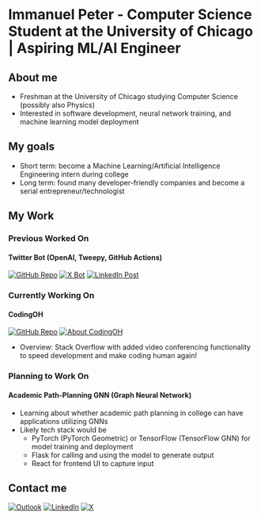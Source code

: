 # Immanuel Peter - Computer Science Student at the University of Chicago | Aspiring ML/AI Engineer

## About me
- Freshman at the University of Chicago studying Computer Science (possibly also Physics)
- Interested in software development, neural network training, and machine learning model deployment

## My goals
- Short term: become a Machine Learning/Artificial Intelligence Engineering intern during college
- Long term: found many developer-friendly companies and become a serial entrepreneur/technologist

## My Work

### Previous Worked On

#### Twitter Bot (OpenAI, Tweepy, GitHub Actions)
[![GitHub Repo](https://img.shields.io/badge/github-%23121011.svg?style=for-the-badge&logo=github&logoColor=white)](https://github.com/jesuschrist-immanuel/codingoh_x_bot)
[![X Bot](https://img.shields.io/badge/X-%23000000.svg?style=for-the-badge&logo=X&logoColor=white)](https://x.com/codingoh)
[![LinkedIn Post](https://img.shields.io/badge/linkedin-%230077B5.svg?style=for-the-badge&logo=linkedin&logoColor=white)](https://www.linkedin.com/posts/immanuel-peter_github-jesuschrist-immanuelcodingohxbot-activity-7234660953030582272-aT0z?utm_source=share&utm_medium=member_desktop)


### Currently Working On

#### CodingOH
[![GitHub Repo](https://img.shields.io/badge/github-%23121011.svg?style=for-the-badge&logo=github&logoColor=white)](https://github.com/jesuschrist-immanuel/stack-overflow-clone/)
[![About CodingOH](https://img.shields.io/badge/Notion-%23000000.svg?style=for-the-badge&logo=notion&logoColor=white)](https://www.notion.so/CodingOH-Docs-67de2dbf28694086bbf3d59baa1fa10b)
- Overview: Stack Overflow with added video conferencing functionality to speed development and make coding human again!

### Planning to Work On

#### Academic Path-Planning GNN (Graph Neural Network)
- Learning about whether academic path planning in college can have applications utilizing GNNs
- Likely tech stack would be
  - PyTorch (PyTorch Geometric) or TensorFlow (TensorFlow GNN) for model training and deployment
  - Flask for calling and using the model to generate output
  - React for frontend UI to capture input

## Contact me
[![Outlook](https://img.shields.io/badge/Microsoft_Outlook-0078D4?style=for-the-badge&logo=microsoft-outlook&logoColor=white)](mailto:ipeter@uchicago.edu)
[![LinkedIn](https://img.shields.io/badge/linkedin-%230077B5.svg?style=for-the-badge&logo=linkedin&logoColor=white)](https://www.linkedin.com/in/immanuel-peter/)
[![X](https://img.shields.io/badge/X-%23000000.svg?style=for-the-badge&logo=X&logoColor=white)](https://x.com/moby763canary21)




<!--
**jesuschrist-immanuel/jesuschrist-immanuel** is a ✨ _special_ ✨ repository because its `README.md` (this file) appears on your GitHub profile.

Here are some ideas to get you started:

- 🔭 I’m currently working on ...
- 🌱 I’m currently learning ...
- 👯 I’m looking to collaborate on ...
- 🤔 I’m looking for help with ...
- 💬 Ask me about ...
- 📫 How to reach me: ...
- 😄 Pronouns: ...
- ⚡ Fun fact: ...
-->
